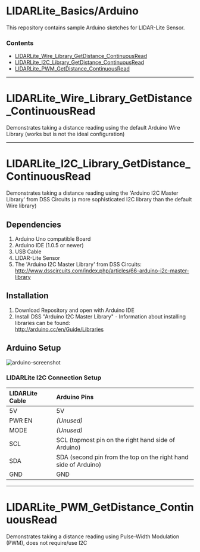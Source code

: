 LIDARLite_Basics/Arduino
========================================

This repository contains sample Arduino sketches for LIDAR-Lite Sensor. 

### Contents
- [LIDARLite_Wire_Library_GetDistance_ContinuousRead](#lidarlite_wire_library_getdistance_continuousread)
- [LIDARLite_I2C_Library_GetDistance_ContinuousRead](#lidarlite_i2c_library_getdistance_continuousread)
- [LIDARLite_PWM_GetDistance_ContinuousRead](#lidarlite_pwm_getdistance_continuousread)

----

# LIDARLite_Wire_Library_GetDistance_ContinuousRead

Demonstrates taking a distance reading using the default Arduino Wire Library (works but is not the ideal configuration)

----

# LIDARLite_I2C_Library_GetDistance_ContinuousRead

Demonstrates taking a distance reading using the 'Arduino I2C Master Library' from DSS Circuits (a more sophisticated I2C library than the default Wire library)

## Dependencies
1. Arduino Uno compatible Board
2. Arduino IDE (1.0.5 or newer)
3. USB Cable
4. LIDAR-Lite Sensor
5. The 'Arduino I2C Master Library' from DSS Circuits: http://www.dsscircuits.com/index.php/articles/66-arduino-i2c-master-library

## Installation
1. Download Repository and open with Arduino IDE
2. Install DSS "Arduino I2C Master Library" - Information about installing libraries can be found:  
http://arduino.cc/en/Guide/Libraries

## Arduino Setup

![arduino-screenshot](http://pulsedlight3d.com/pl3d/wp-content/uploads/2014/10/arduino-setup.png)

### LIDARLite I2C Connection Setup
LIDARLite Cable | Arduino Pins
:---|:---
5V | 5V
PWR EN | _(Unused)_
MODE | _(Unused)_
SCL | SCL (topmost pin on the right hand side of Arduino)
SDA | SDA (second pin from the top on the right hand side of Arduino)
GND | GND

----

# LIDARLite_PWM_GetDistance_ContinuousRead

Demonstrates taking a distance reading using Pulse-Width Modulation (PWM), does not require/use I2C

